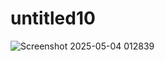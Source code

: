 # untitled10

![Screenshot 2025-05-04 012839](https://github.com/user-attachments/assets/6a2ed17e-6e18-4f24-bc99-3175fef17a48)

